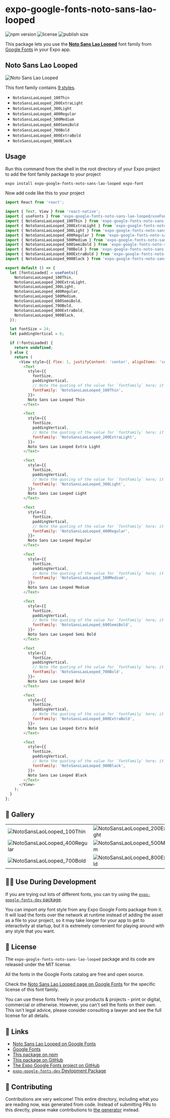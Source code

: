 # expo-google-fonts-noto-sans-lao-looped

![npm version](https://flat.badgen.net/npm/v/expo-google-fonts-noto-sans-lao-looped)
![license](https://flat.badgen.net/github/license/expo/google-fonts)
![publish size](https://flat.badgen.net/packagephobia/install/expo-google-fonts-noto-sans-lao-looped)

This package lets you use the [**Noto Sans Lao Looped**](https://fonts.google.com/specimen/Noto+Sans+Lao+Looped) font family from [Google Fonts](https://fonts.google.com/) in your Expo app.

## Noto Sans Lao Looped

![Noto Sans Lao Looped](./font-family.png)

This font family contains [9 styles](#-gallery).

- `NotoSansLaoLooped_100Thin`
- `NotoSansLaoLooped_200ExtraLight`
- `NotoSansLaoLooped_300Light`
- `NotoSansLaoLooped_400Regular`
- `NotoSansLaoLooped_500Medium`
- `NotoSansLaoLooped_600SemiBold`
- `NotoSansLaoLooped_700Bold`
- `NotoSansLaoLooped_800ExtraBold`
- `NotoSansLaoLooped_900Black`

## Usage

Run this command from the shell in the root directory of your Expo project to add the font family package to your project
```sh
expo install expo-google-fonts-noto-sans-lao-looped expo-font
```

Now add code like this to your project
```js
import React from 'react';

import { Text, View } from 'react-native';
import { useFonts } from 'expo-google-fonts-noto-sans-lao-looped/useFonts';
import { NotoSansLaoLooped_100Thin } from 'expo-google-fonts-noto-sans-lao-looped/100Thin';
import { NotoSansLaoLooped_200ExtraLight } from 'expo-google-fonts-noto-sans-lao-looped/200ExtraLight';
import { NotoSansLaoLooped_300Light } from 'expo-google-fonts-noto-sans-lao-looped/300Light';
import { NotoSansLaoLooped_400Regular } from 'expo-google-fonts-noto-sans-lao-looped/400Regular';
import { NotoSansLaoLooped_500Medium } from 'expo-google-fonts-noto-sans-lao-looped/500Medium';
import { NotoSansLaoLooped_600SemiBold } from 'expo-google-fonts-noto-sans-lao-looped/600SemiBold';
import { NotoSansLaoLooped_700Bold } from 'expo-google-fonts-noto-sans-lao-looped/700Bold';
import { NotoSansLaoLooped_800ExtraBold } from 'expo-google-fonts-noto-sans-lao-looped/800ExtraBold';
import { NotoSansLaoLooped_900Black } from 'expo-google-fonts-noto-sans-lao-looped/900Black';

export default () => {
  let [fontsLoaded] = useFonts({
    NotoSansLaoLooped_100Thin,
    NotoSansLaoLooped_200ExtraLight,
    NotoSansLaoLooped_300Light,
    NotoSansLaoLooped_400Regular,
    NotoSansLaoLooped_500Medium,
    NotoSansLaoLooped_600SemiBold,
    NotoSansLaoLooped_700Bold,
    NotoSansLaoLooped_800ExtraBold,
    NotoSansLaoLooped_900Black,
  });

  let fontSize = 24;
  let paddingVertical = 6;

  if (!fontsLoaded) {
    return undefined;
  } else {
    return (
      <View style={{ flex: 1, justifyContent: 'center', alignItems: 'center' }}>
        <Text
          style={{
            fontSize,
            paddingVertical,
            // Note the quoting of the value for `fontFamily` here; it expects a string!
            fontFamily: 'NotoSansLaoLooped_100Thin',
          }}>
          Noto Sans Lao Looped Thin
        </Text>

        <Text
          style={{
            fontSize,
            paddingVertical,
            // Note the quoting of the value for `fontFamily` here; it expects a string!
            fontFamily: 'NotoSansLaoLooped_200ExtraLight',
          }}>
          Noto Sans Lao Looped Extra Light
        </Text>

        <Text
          style={{
            fontSize,
            paddingVertical,
            // Note the quoting of the value for `fontFamily` here; it expects a string!
            fontFamily: 'NotoSansLaoLooped_300Light',
          }}>
          Noto Sans Lao Looped Light
        </Text>

        <Text
          style={{
            fontSize,
            paddingVertical,
            // Note the quoting of the value for `fontFamily` here; it expects a string!
            fontFamily: 'NotoSansLaoLooped_400Regular',
          }}>
          Noto Sans Lao Looped Regular
        </Text>

        <Text
          style={{
            fontSize,
            paddingVertical,
            // Note the quoting of the value for `fontFamily` here; it expects a string!
            fontFamily: 'NotoSansLaoLooped_500Medium',
          }}>
          Noto Sans Lao Looped Medium
        </Text>

        <Text
          style={{
            fontSize,
            paddingVertical,
            // Note the quoting of the value for `fontFamily` here; it expects a string!
            fontFamily: 'NotoSansLaoLooped_600SemiBold',
          }}>
          Noto Sans Lao Looped Semi Bold
        </Text>

        <Text
          style={{
            fontSize,
            paddingVertical,
            // Note the quoting of the value for `fontFamily` here; it expects a string!
            fontFamily: 'NotoSansLaoLooped_700Bold',
          }}>
          Noto Sans Lao Looped Bold
        </Text>

        <Text
          style={{
            fontSize,
            paddingVertical,
            // Note the quoting of the value for `fontFamily` here; it expects a string!
            fontFamily: 'NotoSansLaoLooped_800ExtraBold',
          }}>
          Noto Sans Lao Looped Extra Bold
        </Text>

        <Text
          style={{
            fontSize,
            paddingVertical,
            // Note the quoting of the value for `fontFamily` here; it expects a string!
            fontFamily: 'NotoSansLaoLooped_900Black',
          }}>
          Noto Sans Lao Looped Black
        </Text>
      </View>
    );
  }
};

```

## 🔡 Gallery


||||
|-|-|-|
|![NotoSansLaoLooped_100Thin](.//100Thin/NotoSansLaoLooped_100Thin.ttf.png)|![NotoSansLaoLooped_200ExtraLight](.//200ExtraLight/NotoSansLaoLooped_200ExtraLight.ttf.png)|![NotoSansLaoLooped_300Light](.//300Light/NotoSansLaoLooped_300Light.ttf.png)||
|![NotoSansLaoLooped_400Regular](.//400Regular/NotoSansLaoLooped_400Regular.ttf.png)|![NotoSansLaoLooped_500Medium](.//500Medium/NotoSansLaoLooped_500Medium.ttf.png)|![NotoSansLaoLooped_600SemiBold](.//600SemiBold/NotoSansLaoLooped_600SemiBold.ttf.png)||
|![NotoSansLaoLooped_700Bold](.//700Bold/NotoSansLaoLooped_700Bold.ttf.png)|![NotoSansLaoLooped_800ExtraBold](.//800ExtraBold/NotoSansLaoLooped_800ExtraBold.ttf.png)|![NotoSansLaoLooped_900Black](.//900Black/NotoSansLaoLooped_900Black.ttf.png)||


## 👩‍💻 Use During Development

If you are trying out lots of different fonts, you can try using the [`expo-google-fonts-dev` package](https://github.com/freeboub/google-fonts/tree/master/font-packages/dev#readme).

You can import *any* font style from any Expo Google Fonts package from it. It will load the fonts
over the network at runtime instead of adding the asset as a file to your project, so it may take longer
for your app to get to interactivity at startup, but it is extremely convenient
for playing around with any style that you want.

## 📖 License

The `expo-google-fonts-noto-sans-lao-looped` package and its code are released under the MIT license.

All the fonts in the Google Fonts catalog are free and open source.

Check the [Noto Sans Lao Looped page on Google Fonts](https://fonts.google.com/specimen/Noto+Sans+Lao+Looped) for the specific license of this font family.

You can use these fonts freely in your products & projects - print or digital, commercial or otherwise. However, you can't sell the fonts on their own. This isn't legal advice, please consider consulting a lawyer and see the full license for all details.

## 🔗 Links

- [Noto Sans Lao Looped on Google Fonts](https://fonts.google.com/specimen/Noto+Sans+Lao+Looped)
- [Google Fonts](https://fonts.google.com/)
- [This package on npm](https://www.npmjs.com/package/expo-google-fonts-noto-sans-lao-looped)
- [This package on GitHub](https://github.com/freeboub/google-fonts/tree/master/font-packages/noto-sans-lao-looped)
- [The Expo Google Fonts project on GitHub](https://github.com/freeboub/google-fonts)
- [`expo-google-fonts-dev` Devlopment Package](https://github.com/freeboub/google-fonts/tree/master/font-packages/dev)

## 🤝 Contributing

Contributions are very welcome! This entire directory, including what you are reading now, was generated from code. Instead of submitting PRs to this directly, please make contributions to [the generator](https://github.com/freeboub/google-fonts/tree/master/packages/generator) instead.
